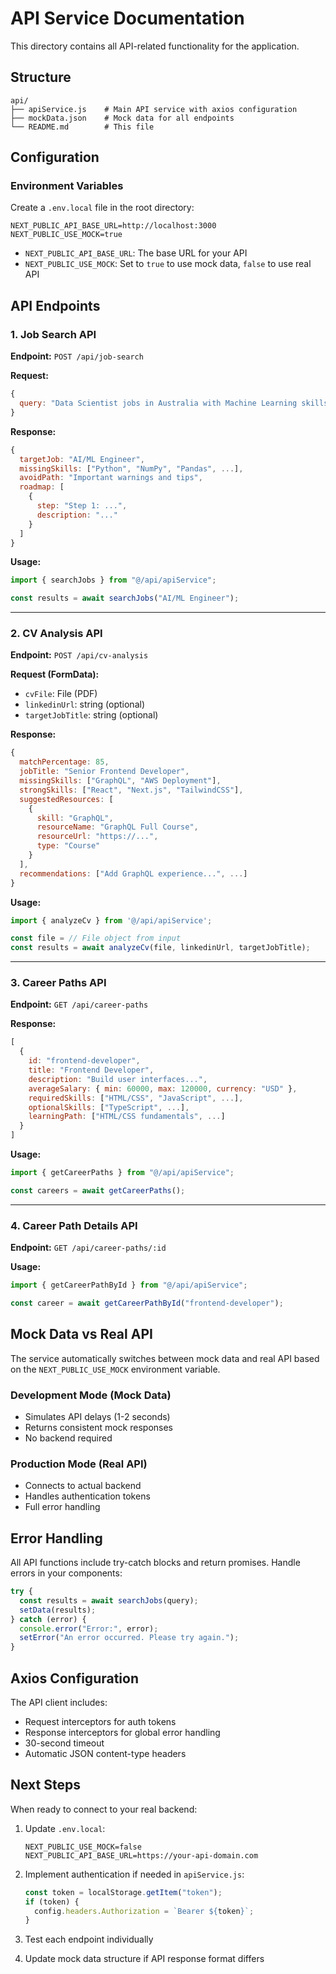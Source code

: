 # API Service Documentation

This directory contains all API-related functionality for the application.

## Structure

```
api/
├── apiService.js    # Main API service with axios configuration
├── mockData.json    # Mock data for all endpoints
└── README.md        # This file
```

## Configuration

### Environment Variables

Create a `.env.local` file in the root directory:

```env
NEXT_PUBLIC_API_BASE_URL=http://localhost:3000
NEXT_PUBLIC_USE_MOCK=true
```

- `NEXT_PUBLIC_API_BASE_URL`: The base URL for your API
- `NEXT_PUBLIC_USE_MOCK`: Set to `true` to use mock data, `false` to use real API

## API Endpoints

### 1. Job Search API

**Endpoint:** `POST /api/job-search`

**Request:**

```javascript
{
  query: "Data Scientist jobs in Australia with Machine Learning skills";
}
```

**Response:**

```javascript
{
  targetJob: "AI/ML Engineer",
  missingSkills: ["Python", "NumPy", "Pandas", ...],
  avoidPath: "Important warnings and tips",
  roadmap: [
    {
      step: "Step 1: ...",
      description: "..."
    }
  ]
}
```

**Usage:**

```javascript
import { searchJobs } from "@/api/apiService";

const results = await searchJobs("AI/ML Engineer");
```

---

### 2. CV Analysis API

**Endpoint:** `POST /api/cv-analysis`

**Request (FormData):**

- `cvFile`: File (PDF)
- `linkedinUrl`: string (optional)
- `targetJobTitle`: string (optional)

**Response:**

```javascript
{
  matchPercentage: 85,
  jobTitle: "Senior Frontend Developer",
  missingSkills: ["GraphQL", "AWS Deployment"],
  strongSkills: ["React", "Next.js", "TailwindCSS"],
  suggestedResources: [
    {
      skill: "GraphQL",
      resourceName: "GraphQL Full Course",
      resourceUrl: "https://...",
      type: "Course"
    }
  ],
  recommendations: ["Add GraphQL experience...", ...]
}
```

**Usage:**

```javascript
import { analyzeCv } from '@/api/apiService';

const file = // File object from input
const results = await analyzeCv(file, linkedinUrl, targetJobTitle);
```

---

### 3. Career Paths API

**Endpoint:** `GET /api/career-paths`

**Response:**

```javascript
[
  {
    id: "frontend-developer",
    title: "Frontend Developer",
    description: "Build user interfaces...",
    averageSalary: { min: 60000, max: 120000, currency: "USD" },
    requiredSkills: ["HTML/CSS", "JavaScript", ...],
    optionalSkills: ["TypeScript", ...],
    learningPath: ["HTML/CSS fundamentals", ...]
  }
]
```

**Usage:**

```javascript
import { getCareerPaths } from "@/api/apiService";

const careers = await getCareerPaths();
```

---

### 4. Career Path Details API

**Endpoint:** `GET /api/career-paths/:id`

**Usage:**

```javascript
import { getCareerPathById } from "@/api/apiService";

const career = await getCareerPathById("frontend-developer");
```

## Mock Data vs Real API

The service automatically switches between mock data and real API based on the `NEXT_PUBLIC_USE_MOCK` environment variable.

### Development Mode (Mock Data)

- Simulates API delays (1-2 seconds)
- Returns consistent mock responses
- No backend required

### Production Mode (Real API)

- Connects to actual backend
- Handles authentication tokens
- Full error handling

## Error Handling

All API functions include try-catch blocks and return promises. Handle errors in your components:

```javascript
try {
  const results = await searchJobs(query);
  setData(results);
} catch (error) {
  console.error("Error:", error);
  setError("An error occurred. Please try again.");
}
```

## Axios Configuration

The API client includes:

- Request interceptors for auth tokens
- Response interceptors for global error handling
- 30-second timeout
- Automatic JSON content-type headers

## Next Steps

When ready to connect to your real backend:

1. Update `.env.local`:

   ```env
   NEXT_PUBLIC_USE_MOCK=false
   NEXT_PUBLIC_API_BASE_URL=https://your-api-domain.com
   ```

2. Implement authentication if needed in `apiService.js`:

   ```javascript
   const token = localStorage.getItem("token");
   if (token) {
     config.headers.Authorization = `Bearer ${token}`;
   }
   ```

3. Test each endpoint individually

4. Update mock data structure if API response format differs
